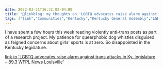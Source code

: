 ```yaml
---
date: 2022-03-31T10:32:02-04:00
title: "🔗linkblog: my thoughts on 'LGBTQ advocates raise alarm against trans attacks in Ky. legislature – 89.3 WFPL News Louisville'"
tags: ["link","Communities","Kentucky","Kentucky General Assembly","LGBTQ","far right"]
---
```

I have spent a few hours this week reading violently anti-trans posts as part of a research project. My patience for queerphobic dog whistles disguised as feigned concerns about girls' sports is at zero. So disappointed in the Kentucky legislature.
 
[link to 'LGBTQ advocates raise alarm against trans attacks in Ky. legislature – 89.3 WFPL News Louisville'](https://wfpl.org/lgbtq-advocates-raise-alarm-against-trans-attacks-in-ky-legislature/)
